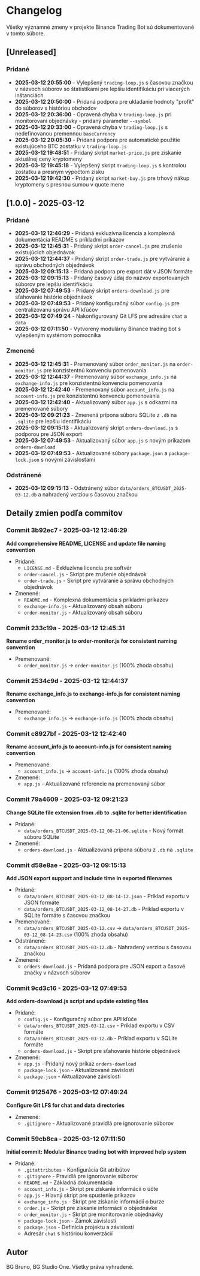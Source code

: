 # Changelog

Všetky významné zmeny v projekte Binance Trading Bot sú dokumentované v tomto súbore.

## [Unreleased]

### Pridané
- **2025-03-12 20:55:00** - Vylepšený `trading-loop.js` s časovou značkou v názvoch súborov so štatistikami pre lepšiu identifikáciu pri viacerých inštanciách
- **2025-03-12 20:50:00** - Pridaná podpora pre ukladanie hodnoty "profit" do súborov s históriou obchodov
- **2025-03-12 20:36:00** - Opravená chyba v `trading-loop.js` pri monitorovaní objednávky - pridaný parameter `--symbol`
- **2025-03-12 20:33:00** - Opravená chyba v `trading-loop.js` s nedefinovanou premennou `baseCurrency`
- **2025-03-12 20:05:30** - Pridaná podpora pre automatické použitie existujúceho BTC zostatku v `trading-loop.js`
- **2025-03-12 19:48:51** - Pridaný skript `market-price.js` pre získanie aktuálnej ceny kryptomeny
- **2025-03-12 19:45:18** - Vylepšený skript `trading-loop.js` s kontrolou zostatku a presným výpočtom zisku
- **2025-03-12 19:42:30** - Pridaný skript `market-buy.js` pre trhový nákup kryptomeny s presnou sumou v quote mene

## [1.0.0] - 2025-03-12

### Pridané
- **2025-03-12 12:46:29** - Pridaná exkluzívna licencia a komplexná dokumentácia README s príkladmi príkazov
- **2025-03-12 12:45:31** - Pridaný skript `order-cancel.js` pre zrušenie existujúcich objednávok
- **2025-03-12 12:44:37** - Pridaný skript `order-trade.js` pre vytváranie a správu obchodných objednávok
- **2025-03-12 09:15:13** - Pridaná podpora pre export dát v JSON formáte
- **2025-03-12 09:15:13** - Pridaný časový údaj do názvov exportovaných súborov pre lepšiu identifikáciu
- **2025-03-12 07:49:53** - Pridaný skript `orders-download.js` pre sťahovanie histórie objednávok
- **2025-03-12 07:49:53** - Pridaný konfiguračný súbor `config.js` pre centralizovanú správu API kľúčov
- **2025-03-12 07:49:24** - Nakonfigurovaný Git LFS pre adresáre `chat` a `data`
- **2025-03-12 07:11:50** - Vytvorený modulárny Binance trading bot s vylepšeným systémom pomocníka

### Zmenené
- **2025-03-12 12:45:31** - Premenovaný súbor `order_monitor.js` na `order-monitor.js` pre konzistentnú konvenciu pomenovania
- **2025-03-12 12:44:37** - Premenovaný súbor `exchange_info.js` na `exchange-info.js` pre konzistentnú konvenciu pomenovania
- **2025-03-12 12:42:40** - Premenovaný súbor `account_info.js` na `account-info.js` pre konzistentnú konvenciu pomenovania
- **2025-03-12 12:42:40** - Aktualizovaný súbor `app.js` s odkazmi na premenované súbory
- **2025-03-12 09:21:23** - Zmenená prípona súboru SQLite z `.db` na `.sqlite` pre lepšiu identifikáciu
- **2025-03-12 09:15:13** - Aktualizovaný skript `orders-download.js` s podporou pre JSON export
- **2025-03-12 07:49:53** - Aktualizovaný súbor `app.js` s novým príkazom `orders-download`
- **2025-03-12 07:49:53** - Aktualizované súbory `package.json` a `package-lock.json` s novými závislosťami

### Odstránené
- **2025-03-12 09:15:13** - Odstránený súbor `data/orders_BTCUSDT_2025-03-12.db` a nahradený verziou s časovou značkou

## Detaily zmien podľa commitov

### Commit 3b92ec7 - 2025-03-12 12:46:29
**Add comprehensive README, LICENSE and update file naming convention**
- Pridané:
  - `LICENSE.md` - Exkluzívna licencia pre softvér
  - `order-cancel.js` - Skript pre zrušenie objednávok
  - `order-trade.js` - Skript pre vytváranie a správu obchodných objednávok
- Zmenené:
  - `README.md` - Komplexná dokumentácia s príkladmi príkazov
  - `exchange-info.js` - Aktualizovaný obsah súboru
  - `order-monitor.js` - Aktualizovaný obsah súboru

### Commit 233c19a - 2025-03-12 12:45:31
**Rename order_monitor.js to order-monitor.js for consistent naming convention**
- Premenované:
  - `order_monitor.js` → `order-monitor.js` (100% zhoda obsahu)

### Commit 2534c9d - 2025-03-12 12:44:37
**Rename exchange_info.js to exchange-info.js for consistent naming convention**
- Premenované:
  - `exchange_info.js` → `exchange-info.js` (100% zhoda obsahu)

### Commit c8927bf - 2025-03-12 12:42:40
**Rename account_info.js to account-info.js for consistent naming convention**
- Premenované:
  - `account_info.js` → `account-info.js` (100% zhoda obsahu)
- Zmenené:
  - `app.js` - Aktualizované referencie na premenovaný súbor

### Commit 79a4609 - 2025-03-12 09:21:23
**Change SQLite file extension from .db to .sqlite for better identification**
- Pridané:
  - `data/orders_BTCUSDT_2025-03-12_08-21-06.sqlite` - Nový formát súboru SQLite
- Zmenené:
  - `orders-download.js` - Aktualizovaná prípona súboru z `.db` na `.sqlite`

### Commit d58e8ae - 2025-03-12 09:15:13
**Add JSON export support and include time in exported filenames**
- Pridané:
  - `data/orders_BTCUSDT_2025-03-12_08-14-12.json` - Príklad exportu v JSON formáte
  - `data/orders_BTCUSDT_2025-03-12_08-14-27.db` - Príklad exportu v SQLite formáte s časovou značkou
- Premenované:
  - `data/orders_BTCUSDT_2025-03-12.csv` → `data/orders_BTCUSDT_2025-03-12_08-14-23.csv` (100% zhoda obsahu)
- Odstránené:
  - `data/orders_BTCUSDT_2025-03-12.db` - Nahradený verziou s časovou značkou
- Zmenené:
  - `orders-download.js` - Pridaná podpora pre JSON export a časové značky v názvoch súborov

### Commit 9cd3c16 - 2025-03-12 07:49:53
**Add orders-download.js script and update existing files**
- Pridané:
  - `config.js` - Konfiguračný súbor pre API kľúče
  - `data/orders_BTCUSDT_2025-03-12.csv` - Príklad exportu v CSV formáte
  - `data/orders_BTCUSDT_2025-03-12.db` - Príklad exportu v SQLite formáte
  - `orders-download.js` - Skript pre sťahovanie histórie objednávok
- Zmenené:
  - `app.js` - Pridaný nový príkaz `orders-download`
  - `package-lock.json` - Aktualizované závislosti
  - `package.json` - Aktualizované závislosti

### Commit 9125476 - 2025-03-12 07:49:24
**Configure Git LFS for chat and data directories**
- Zmenené:
  - `.gitignore` - Aktualizované pravidlá pre ignorovanie súborov

### Commit 59cb8ca - 2025-03-12 07:11:50
**Initial commit: Modular Binance trading bot with improved help system**
- Pridané:
  - `.gitattributes` - Konfigurácia Git atribútov
  - `.gitignore` - Pravidlá pre ignorovanie súborov
  - `README.md` - Základná dokumentácia
  - `account_info.js` - Skript pre získanie informácií o účte
  - `app.js` - Hlavný skript pre spustenie príkazov
  - `exchange_info.js` - Skript pre získanie informácií o burze
  - `order.js` - Skript pre získanie informácií o objednávke
  - `order_monitor.js` - Skript pre monitorovanie objednávky
  - `package-lock.json` - Zámok závislostí
  - `package.json` - Definícia projektu a závislostí
  - Adresár `chat` s históriou konverzácií

## Autor

 BG Bruno, BG Studio One. Všetky práva vyhradené.
